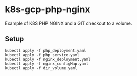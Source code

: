 # k8s-gcp-php-nginx

Example of K8S PHP NGINX and a GIT checkout to a volume. 

## Setup ## 

```
kubectl apply -f php_deployment.yaml
kubectl apply -f php_service.yaml
kubectl apply -f nginx_deployment.yaml
kubectl apply -f nginx_configMap.yaml
kubectl apply -f dir_volume.yaml
```
